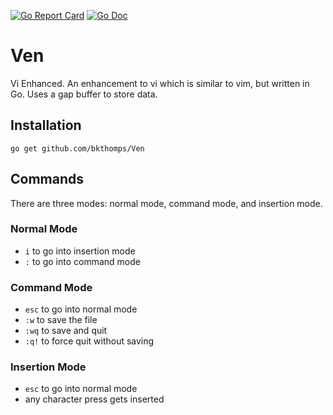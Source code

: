 [![Go Report Card](https://goreportcard.com/badge/github.com/bkthomps/Ven)](https://goreportcard.com/report/github.com/bkthomps/Ven)
[![Go Doc](https://img.shields.io/badge/godoc-reference-blue.svg?style=flat-square)](http://godoc.org/github.com/bkthomps/Ven)

# Ven
Vi Enhanced. An enhancement to vi which is similar to vim, but written in Go. Uses a gap buffer to store data.

## Installation
```
go get github.com/bkthomps/Ven
```

## Commands
There are three modes: normal mode, command mode, and insertion mode.

### Normal Mode
* `i` to go into insertion mode
* `:` to go into command mode

### Command Mode
* `esc` to go into normal mode
* `:w` to save the file
* `:wq` to save and quit
* `:q!` to force quit without saving

### Insertion Mode
* `esc` to go into normal mode
* any character press gets inserted
